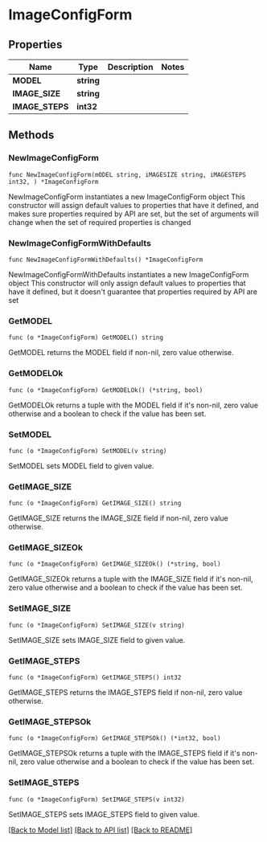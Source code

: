 # ImageConfigForm

## Properties

Name | Type | Description | Notes
------------ | ------------- | ------------- | -------------
**MODEL** | **string** |  | 
**IMAGE_SIZE** | **string** |  | 
**IMAGE_STEPS** | **int32** |  | 

## Methods

### NewImageConfigForm

`func NewImageConfigForm(mODEL string, iMAGESIZE string, iMAGESTEPS int32, ) *ImageConfigForm`

NewImageConfigForm instantiates a new ImageConfigForm object
This constructor will assign default values to properties that have it defined,
and makes sure properties required by API are set, but the set of arguments
will change when the set of required properties is changed

### NewImageConfigFormWithDefaults

`func NewImageConfigFormWithDefaults() *ImageConfigForm`

NewImageConfigFormWithDefaults instantiates a new ImageConfigForm object
This constructor will only assign default values to properties that have it defined,
but it doesn't guarantee that properties required by API are set

### GetMODEL

`func (o *ImageConfigForm) GetMODEL() string`

GetMODEL returns the MODEL field if non-nil, zero value otherwise.

### GetMODELOk

`func (o *ImageConfigForm) GetMODELOk() (*string, bool)`

GetMODELOk returns a tuple with the MODEL field if it's non-nil, zero value otherwise
and a boolean to check if the value has been set.

### SetMODEL

`func (o *ImageConfigForm) SetMODEL(v string)`

SetMODEL sets MODEL field to given value.


### GetIMAGE_SIZE

`func (o *ImageConfigForm) GetIMAGE_SIZE() string`

GetIMAGE_SIZE returns the IMAGE_SIZE field if non-nil, zero value otherwise.

### GetIMAGE_SIZEOk

`func (o *ImageConfigForm) GetIMAGE_SIZEOk() (*string, bool)`

GetIMAGE_SIZEOk returns a tuple with the IMAGE_SIZE field if it's non-nil, zero value otherwise
and a boolean to check if the value has been set.

### SetIMAGE_SIZE

`func (o *ImageConfigForm) SetIMAGE_SIZE(v string)`

SetIMAGE_SIZE sets IMAGE_SIZE field to given value.


### GetIMAGE_STEPS

`func (o *ImageConfigForm) GetIMAGE_STEPS() int32`

GetIMAGE_STEPS returns the IMAGE_STEPS field if non-nil, zero value otherwise.

### GetIMAGE_STEPSOk

`func (o *ImageConfigForm) GetIMAGE_STEPSOk() (*int32, bool)`

GetIMAGE_STEPSOk returns a tuple with the IMAGE_STEPS field if it's non-nil, zero value otherwise
and a boolean to check if the value has been set.

### SetIMAGE_STEPS

`func (o *ImageConfigForm) SetIMAGE_STEPS(v int32)`

SetIMAGE_STEPS sets IMAGE_STEPS field to given value.



[[Back to Model list]](../README.md#documentation-for-models) [[Back to API list]](../README.md#documentation-for-api-endpoints) [[Back to README]](../README.md)


